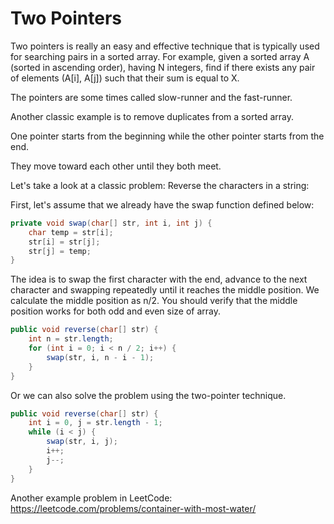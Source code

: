 # Two Pointers

Two pointers is really an easy and effective technique that is typically used for searching pairs in a sorted array. For example, given a sorted array A (sorted in ascending order), having N integers, find if there exists any pair of elements (A[i], A[j]) such that their sum is equal to X.

The pointers are some times called slow-runner and the fast-runner.

Another classic example is to remove duplicates from a sorted array.

One pointer starts from the beginning while the other pointer starts from the end.

They move toward each other until they both meet. 

Let's take a look at a classic problem: Reverse the characters in a string:

First, let's assume that we already have the swap function defined below:

``` C#
private void swap(char[] str, int i, int j) {
    char temp = str[i];
    str[i] = str[j];
    str[j] = temp;
}
```
The idea is to swap the first character with the end, advance to the next character and swapping repeatedly until it reaches the middle position. We calculate the middle position as n/2. You should verify that the middle position works for both odd and even size of array.

``` C#
public void reverse(char[] str) {
    int n = str.length;
    for (int i = 0; i < n / 2; i++) {
        swap(str, i, n - i - 1);
    }
}
```
Or we can also solve the problem using the two-pointer technique.

``` C#
public void reverse(char[] str) {
    int i = 0, j = str.length - 1;
    while (i < j) {
        swap(str, i, j);
        i++;
        j--;
    }
}
```

Another example problem in LeetCode: https://leetcode.com/problems/container-with-most-water/